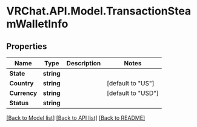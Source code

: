# VRChat.API.Model.TransactionSteamWalletInfo

## Properties

Name | Type | Description | Notes
------------ | ------------- | ------------- | -------------
**State** | **string** |  | 
**Country** | **string** |  | [default to "US"]
**Currency** | **string** |  | [default to "USD"]
**Status** | **string** |  | 

[[Back to Model list]](../README.md#documentation-for-models) [[Back to API list]](../README.md#documentation-for-api-endpoints) [[Back to README]](../README.md)


